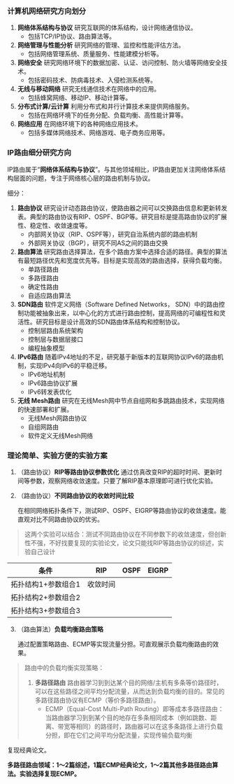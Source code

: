 ### 计算机网络研究方向划分

1. **网络体系结构与协议** 研究互联网的体系结构，设计网络通信协议。
   - 包括TCP/IP协议、路由算法等。
2. **网络管理与性能分析** 研究网络的管理、监控和性能评估方法。
   - 包括网络管理系统、质量服务、性能建模分析等。
3. **网络安全** 研究网络环境下的数据加密、认证、访问控制、防火墙等网络安全技术。
   - 包括密码技术、防病毒技术、入侵检测系统等。
4. **无线与移动网络** 研究无线通信技术在网络中的应用。
   - 包括蜂窝网络、移动IP、移动计算等。
5. **分布式计算/云计算** 利用分布式和并行计算技术来提供网络服务。
   - 包括在网络环境下的任务分配、负载均衡、高性能计算等。
6. **网络应用** 在网络环境下的各种网络应用技术。
   - 包括多媒体网络技术、网络游戏、电子商务应用等。



### IP路由细分研究方向

IP路由属于“**网络体系结构与协议**”。与其他领域相比，IP路由更加关注网络体系结构层面的问题，专注于网络核心层的路由机制与协议。

细分：

1. **路由协议** 研究设计动态路由协议，使路由器之间可以交换路由信息和更新转发表。典型的路由协议有RIP、OSPF、BGP等。研究目标是提高路由协议的扩展性、稳定性、收敛速度等。
   - 内部网关协议（RIP、OSPF等），研究自治系统内部的路由机制
   - 外部网关协议（BGP），研究不同AS之间的路由交换
2. **路由算法** 研究路由选择算法，在多个路由方案中选择合适的路径。典型的算法有最短路径优先和宽度优先等。目标是实现高效的路由选择，获得负载均衡。
   - 单路径路由
   - 多路径路由
   - 确定性路由
   - 自适应路由算法
3. **SDN路由** 软件定义网络（Software Defined Networks， SDN）中的路由控制功能被抽象出来，以中心化的方式进行路由控制，提高网络的可编程性和灵活性。研究目标是设计高效的SDN路由体系结构和控制协议。
   - 控制层路由系统架构
   - 控制层与数据层接口
   - 编程抽象模型
4. **IPv6路由** 随着IPv4地址的不足，研究基于新版本的互联网协议IPv6的路由机制，实现IPv4向IPv6的平稳迁移。
   - IPv6地址机制
   - IPv6路由协议扩展
   - IPv6转发表优化
5. **无线 Mesh路由** 研究在无线Mesh网中节点自组网和多跳路由技术，实现网络的快速部署和扩展。
   - 无线Mesh网路由协议
   - 自组网路由
   - 软件定义无线Mesh网络



### 理论简单、实验方便的实验方案

1. （路由协议）**RIP等路由协议参数优化**
   通过仿真改变RIP的超时时间、更新时间等参数，观察网络收敛速度。只要了解RIP基本原理即可进行优化实验。

2. （路由协议）**不同路由协议的收敛时间比较** 

   在相同网络拓扑条件下，测试RIP、OSPF、EIGRP等路由协议的收敛速度。能直观对比不同路由协议的优劣。

> 这两个实验可以结合：测试不同路由协议在不同参数下的收敛速度，但创新性不强，不好找要复现的实验论文，论文只能找RIP等路由协议的综述，实验自己设计

| 条件                | RIP      | OSPF | EIGRP |
| ------------------- | -------- | ---- | ----- |
| 拓扑结构1+参数组合1 | 收敛时间 |      |       |
| 拓扑结构2+参数组合2 |          |      |       |
| 拓扑结构3+参数组合3 |          |      |       |



3. （路由算法）**负载均衡路由策略**

   通过配置策略路由、ECMP等实现流量分担。可直观展示负载均衡路由的效果。

> 路由中的负载均衡实现策略：
>
> 1. **多路径路由** 路由器学习到到达某个目的网络/主机有多条等价路径时，可以在这些路径之间平均分配流量，从而达到负载均衡的目的。常见的多路径路由协议有ECMP（等价多路径路由）。
>    - ECMP（Equal-Cost Multi-Path Routing）即等成本多路径路由：当路由器学习到到某个目的地存在多条相同成本（例如跳数、距离、带宽等相同）的路径时，路由器可以在这多条路径上进行负载分担，即在它们之间平均分配流量，实现传输负载均衡

复现经典论文。

**多路径路由领域：1～2篇综述，1篇ECMP经典论文，1～2篇其他多路径路由算法。实验选择复现ECMP。**
